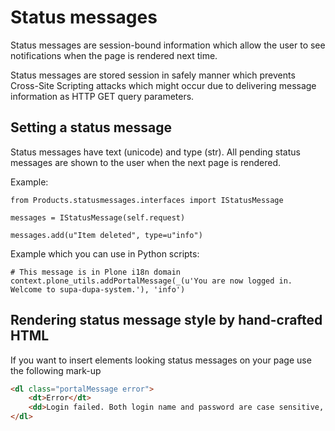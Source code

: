 # Status messages

Status messages are session-bound information which allow the user
to see notifications when the page is rendered next time.

Status messages are stored session in safely manner which prevents
Cross-Site Scripting attacks which might occur due to delivering
message information as HTTP GET query parameters.

## Setting a status message

Status messages have text (unicode) and type (str). All pending status messages
are shown to the user when the next page is rendered.

Example:

```
from Products.statusmessages.interfaces import IStatusMessage

messages = IStatusMessage(self.request)

messages.add(u"Item deleted", type=u"info")
```

Example which you can use in Python scripts:

```
# This message is in Plone i18n domain
context.plone_utils.addPortalMessage(_(u'You are now logged in. Welcome to supa-dupa-system.'), 'info')
```

## Rendering status message style by hand-crafted HTML

If you want to insert elements looking status messages on your page
use the following mark-up

```html
<dl class="portalMessage error">
    <dt>Error</dt>
    <dd>Login failed. Both login name and password are case sensitive, check that caps lock is not enabled.</dd>
</dl>
```
